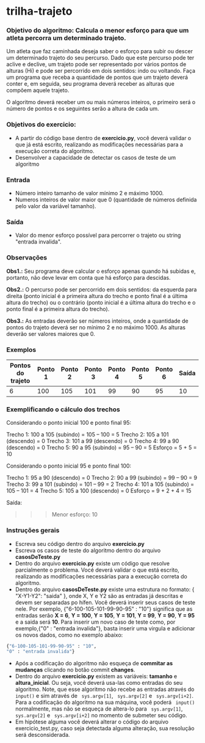 # trilha-trajeto
### Objetivo do algoritmo: Calcula o menor esforço para que um atleta percorra um determinado trajeto. 
Um atleta que faz caminhada deseja saber o esforço para subir ou descer um determinado trajeto do seu percurso. Dado que este percurso pode ter aclive e declive, um trajeto pode ser representado por vários pontos de alturas (Hi) e pode ser percorrido em dois sentidos: indo ou voltando. Faça um programa que receba a quantidade de pontos que um trajeto deverá conter e, em seguida, seu programa deverá receber as alturas que compõem aquele trajeto.

O algoritmo deverá receber um ou mais números inteiros, o primeiro será o número de pontos e os seguintes serão a altura de cada um. 

### Objetivos do exercicio:
- A partir do código base dentro de **exercicio.py**, você deverá validar o que já está escrito, realizando as modificações necessárias para a execução correta do algoritmo.
- Desenvolver a capacidade de detectar os casos de teste de um algoritmo

### Entrada
- Número inteiro tamanho de valor mínimo 2 e máximo 1000.
- Numeros inteiros de valor maior que 0 (quantidade de números definida pelo valor da variável tamanho). 

### Saída
- Valor do menor esforço possível para percorrer o trajeto ou string "entrada invalida".

### Observações
**Obs1.:** Seu programa deve calcular o esforço apenas quando há subidas e, portanto, não deve levar em conta que há esforço para descidas. 

**Obs2.:** O percurso pode ser percorrido em dois sentidos: da esquerda para direita (ponto inicial é a primeira altura do trecho e ponto final é a última altura do trecho) ou o contrário (ponto inicial é a última altura do trecho e o ponto final é a primeira altura do trecho).

**Obs3.:** As entradas deverão ser números inteiros, onde a quantidade de pontos do trajeto deverá ser no mínimo 2 e no máximo 1000.  As alturas deverão ser valores maiores que 0.

### Exemplos
| Pontos do trajeto | Ponto 1 | Ponto 2 | Ponto 3 | Ponto 4 | Ponto 5 | Ponto 6 | Saída |
| ------ | ------ | ------ | ------ | ------ | ------ | ------ | ------ |
| 6 | 100 | 105 | 101 | 99 | 90 | 95 | 10 |

### Exemplificando o cálculo dos trechos

Considerando o ponto inicial 100 e ponto final 95:

Trecho 1: 100 a 105 (subindo) = 105 – 100 = 5
Trecho 2: 105 a 101 (descendo) = 0
Trecho 3: 101 a 99 (descendo) = 0
Trecho 4: 99 a 90 (descendo) = 0
Trecho 5: 90 a 95 (subindo) = 95 – 90 = 5
Esforço = 5 + 5 = 10

Considerando o ponto inicial 95 e ponto final 100:

Trecho 1: 95 a 90 (descendo) = 0
Trecho 2: 90 a 99 (subindo) = 99 – 90 = 9
Trecho 3: 99 a 101 (subindo) = 101 – 99 = 2
Trecho 4: 101 a 105 (subindo) = 105 – 101 = 4
Trecho 5: 105 a 100 (descendo) = 0
Esforço = 9 + 2 + 4 = 15

Saída:
>>> Menor esforço: 10

### Instruções gerais
- Escreva seu código dentro do arquivo **exercicio.py**
- Escreva os casos de teste do algoritmo dentro do arquivo **casosDeTeste.py**
- Dentro do arquivo **exercicio.py** existe um código que resolve parcialmente o problema. Vocé deverá validar o que está escrito, realizando as modificações necessárias para a execução correta do algoritmo.
- Dentro do arquivo **casosDeTeste.py** existe uma estrutura no formato: { "X-Y1-Y2": "saida" }, onde X, Y e Y2 são as entradas já descritas e devem ser separadas po hífen. Você deverá inserir seus casos de teste nele. Por exemplo, {"6-100-105-101-99-90-95" : "10"} significa que as entradas serão **X = 6**, **Y = 100**, **Y = 105**, **Y = 101**, **Y = 99**, **Y = 90**, **Y = 95** e a saida será **10**. Para inserir um novo caso de teste como, por exemplo,{"0" : "entrada invalida"}, basta inserir uma virgula e adicionar os novos dados, como no exemplo abaixo:
```sh
{"6-100-105-101-99-90-95" : "10",
"0" : "entrada invalida"}
```
- Após a codificação do algoritmo não esqueça de **commitar as mudanças** clicando no botão commit **changes**.
- Dentro do arquivo **exercicio.py** existem as variáveis: **tamanho** e **altura_inicial**. Ou seja, você deverá usa-las como entradas do seu algoritmo. Note, que esse algoritmo não recebe as entradas através do ``` input()``` e sim através de ``` sys.argv[1]```, ``` sys.argv[2]``` e ``` sys.argv[i+2]```. Para a codificação do algoritmo na sua máquina, você poderá ``` input()``` normalmente, mas não se esqueça de altera-lo para ``` sys.argv[1]```, ``` sys.argv[2]``` e ``` sys.argv[i+2]``` no momento de submeter seu código.
- Em hipótese alguma você deverá alterar o código do arquivo exercicio_test.py, caso seja detectada alguma alteração, sua resolução será desconsiderada.

